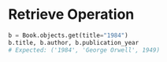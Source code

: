 # Retrieve Operation

```python
b = Book.objects.get(title="1984")
b.title, b.author, b.publication_year
# Expected: ('1984', 'George Orwell', 1949)

